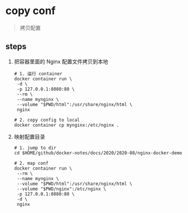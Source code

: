 # copy conf
> 拷贝配置

## steps
1. 把容器里面的 Nginx 配置文件拷贝到本地
   ```shell
   # 1. 运行 container
   docker container run \
    -d \
    -p 127.0.0.1:8080:80 \
    --rm \
    --name mynginx \
    --volume "$PWD/html":/usr/share/nginx/html \
    nginx

   # 2. copy config to local 
   docker container cp mynginx:/etc/nginx .
   ```
2. 映射配置目录
   ```shell
   # 1. jump to dir
   cd $HOME/github/docker-notes/docs/2020/2020-08/nginx-docker-demo

   # 2. map conf
   docker container run \
    --rm \
    --name mynginx \
    --volume "$PWD/html":/usr/share/nginx/html \
    --volume "$PWD/nginx":/etc/nginx \
    -p 127.0.0.1:8080:80 \
    -d \
    nginx
   ```